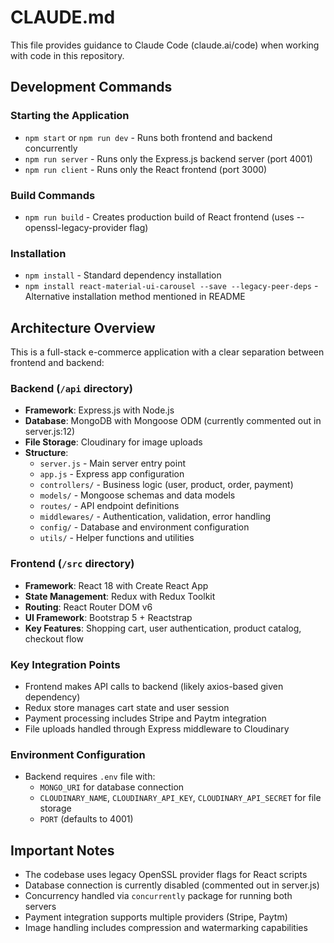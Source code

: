 # CLAUDE.md

This file provides guidance to Claude Code (claude.ai/code) when working with code in this repository.

## Development Commands

### Starting the Application
- `npm start` or `npm run dev` - Runs both frontend and backend concurrently
- `npm run server` - Runs only the Express.js backend server (port 4001)  
- `npm run client` - Runs only the React frontend (port 3000)

### Build Commands
- `npm run build` - Creates production build of React frontend (uses --openssl-legacy-provider flag)

### Installation
- `npm install` - Standard dependency installation
- `npm install react-material-ui-carousel --save --legacy-peer-deps` - Alternative installation method mentioned in README

## Architecture Overview

This is a full-stack e-commerce application with a clear separation between frontend and backend:

### Backend (`/api` directory)
- **Framework**: Express.js with Node.js
- **Database**: MongoDB with Mongoose ODM (currently commented out in server.js:12)
- **File Storage**: Cloudinary for image uploads
- **Structure**:
  - `server.js` - Main server entry point
  - `app.js` - Express app configuration
  - `controllers/` - Business logic (user, product, order, payment)
  - `models/` - Mongoose schemas and data models
  - `routes/` - API endpoint definitions
  - `middlewares/` - Authentication, validation, error handling
  - `config/` - Database and environment configuration
  - `utils/` - Helper functions and utilities

### Frontend (`/src` directory)
- **Framework**: React 18 with Create React App
- **State Management**: Redux with Redux Toolkit
- **Routing**: React Router DOM v6
- **UI Framework**: Bootstrap 5 + Reactstrap
- **Key Features**: Shopping cart, user authentication, product catalog, checkout flow

### Key Integration Points
- Frontend makes API calls to backend (likely axios-based given dependency)
- Redux store manages cart state and user session
- Payment processing includes Stripe and Paytm integration
- File uploads handled through Express middleware to Cloudinary

### Environment Configuration
- Backend requires `.env` file with:
  - `MONGO_URI` for database connection
  - `CLOUDINARY_NAME`, `CLOUDINARY_API_KEY`, `CLOUDINARY_API_SECRET` for file storage
  - `PORT` (defaults to 4001)

## Important Notes
- The codebase uses legacy OpenSSL provider flags for React scripts
- Database connection is currently disabled (commented out in server.js)
- Concurrency handled via `concurrently` package for running both servers
- Payment integration supports multiple providers (Stripe, Paytm)
- Image handling includes compression and watermarking capabilities